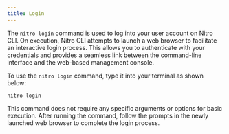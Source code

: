 ```yaml
---
title: Login
---
```


The `nitro login` command is used to log into your user account on Nitro CLI. On execution, Nitro CLI attempts to launch a web browser to facilitate an interactive login process. This allows you to authenticate with your credentials and provides a seamless link between the command-line interface and the web-based management console.

To use the `nitro login` command, type it into your terminal as shown below:

```shell
nitro login
```

This command does not require any specific arguments or options for basic execution. After running the command, follow the prompts in the newly launched web browser to complete the login process.
